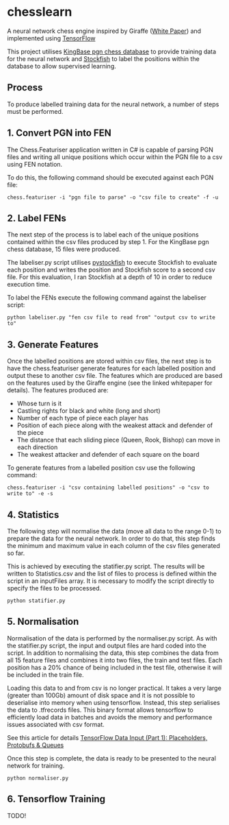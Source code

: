 # chesslearn

A neural network chess engine inspired by Giraffe ([White Paper](https://arxiv.org/pdf/1509.01549.pdf)) and implemented using [TensorFlow](https://www.tensorflow.org/)

This project utilises [KingBase pgn chess database](http://www.kingbase-chess.net/) to provide training data for the neural network and [Stockfish](https://stockfishchess.org/) to label the positions within the database to allow supervised learning.

## Process

To produce labelled training data for the neural network, a number of steps must be performed.

## 1. Convert PGN into FEN

The Chess.Featuriser application written in C# is capable of parsing PGN files and writing all unique positions which occur within the PGN file to a csv using FEN notation.

To do this, the following command should be executed against each PGN file:

`chess.featuriser -i "pgn file to parse" -o "csv file to create" -f -u`

## 2. Label FENs

The next step of the process is to label each of the unique positions contained within the csv files produced by step 1.  For the KingBase pgn chess database, 15 files were produced.

The labeliser.py script utilises [pystockfish](https://github.com/iamjarret/pystockfish) to execute Stockfish to evaluate each position and writes the position and Stockfish score to a second csv file.  For this evaluation, I ran Stockfish at a depth of 10 in order to reduce execution time.

To label the FENs execute the following command against the labeliser script:

`python labeliser.py "fen csv file to read from" "output csv to write to"`

## 3. Generate Features

Once the labelled positions are stored within csv files, the next step is to have the chess.featuriser generate features for each labelled position and output these to another csv file.  The features which are produced are based on the features used by the Giraffe engine (see the linked whitepaper for details).  The features produced are:

* Whose turn is it
* Castling rights for black and white (long and short)
* Number of each type of piece each player has
* Position of each piece along with the weakest attack and defender of the piece
* The distance that each sliding piece (Queen, Rook, Bishop) can move in each direction
* The weakest attacker and defender of each square on the board

To generate features from a labelled position csv use the following command:

`chess.featuriser -i "csv containing labelled positions" -o "csv to write to" -e -s`

## 4. Statistics

The following step will normalise the data (move all data to the range 0-1) to prepare the data for the neural network.  In order to do that, this step finds the minimum and maximum value in each column of the csv files generated so far.

This is achieved by executing the statifier.py script.  The results will be written to Statistics.csv and the list of files to process is defined within the script in an inputFiles array.  It is necessary to modify the script directly to specify the files to be processed.

`python statifier.py`

## 5. Normalisation

Normalisation of the data is performed by the normaliser.py script.  As with the statifier.py script, the input and output files are hard coded into the script.  In addition to normalising the data, this step combines the data from all 15 feature files and combines it into two files, the train and test files.  Each position has a 20% chance of being included in the test file, otherwise it will be included in the train file.

Loading this data to and from csv is no longer practical. It takes a very large (greater than 100Gb) amount of disk space and it is not possible to deserialise into memory when using tensorflow.  Instead, this step serialises the data to .tfrecords files. This binary format allows tensorflow to efficiently load data in batches and avoids the memory and performance issues associated with csv format.

See this article for details [TensorFlow Data Input (Part 1): Placeholders, Protobufs & Queues](https://indico.io/blog/tensorflow-data-inputs-part1-placeholders-protobufs-queues/)

Once this step is complete, the data is ready to be presented to the neural network for training.

`python normaliser.py`

## 6. Tensorflow Training

TODO!
